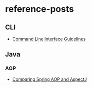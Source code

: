 # reference-posts
## CLI
- [Command Line Interface Guidelines](https://clig.dev/)

## Java
### AOP
- [Comparing Spring AOP and AspectJ](https://www.baeldung.com/spring-aop-vs-aspectj)
